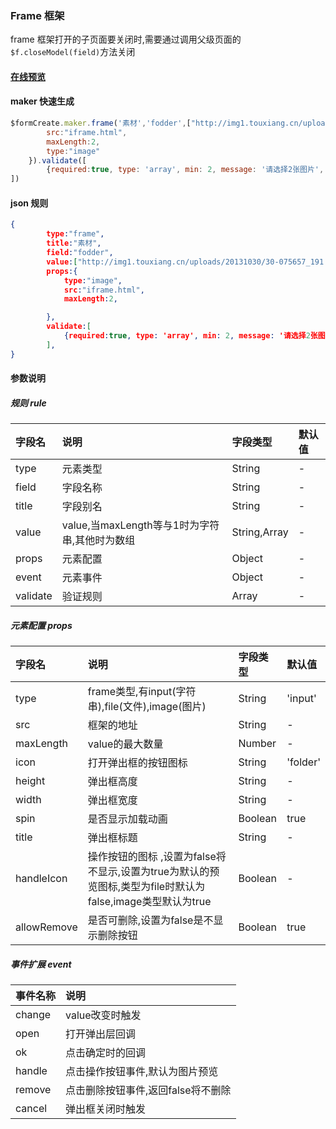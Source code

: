 ### Frame 框架

frame 框架打开的子页面要关闭时,需要通过调用父级页面的`$f.closeModel(field)`方法关闭

#### [在线预览](https://jsrun.net/mehKp/edit)

#### maker 快速生成
```js
$formCreate.maker.frame('素材','fodder',["http://img1.touxiang.cn/uploads/20131030/30-075657_191.jpg"]).props({
        src:"iframe.html",
        maxLength:2,
        type:"image"
    }).validate([
        {required:true, type: 'array', min: 2, message: '请选择2张图片', trigger: 'change'}
])
```

#### json 规则
```json
{
        type:"frame",
        title:"素材",
        field:"fodder",
        value:["http://img1.touxiang.cn/uploads/20131030/30-075657_191.jpg"],
        props:{
            type:"image",
            src:"iframe.html",
            maxLength:2,

        },
        validate:[
            {required:true, type: 'array', min: 2, message: '请选择2张图片', trigger: 'change'}
        ],
}
```

#### 参数说明
##### 规则 rule

| 字段名 | 说明 | 字段类型 | 默认值 |
| :--- | :--- | :--- | :--- |
| type | 元素类型 | String | - |
| field | 字段名称 | String | - |
| title | 字段别名 | String | - |
| value | value,当maxLength等与1时为字符串,其他时为数组 | String,Array | - |
| props | 元素配置 | Object | - |
| event | 元素事件 | Object | - |
| validate | 验证规则 | Array | - |

##### 元素配置 props

| 字段名 | 说明 | 字段类型 | 默认值 |
| :--- | :--- | :--- | :--- |
| type | frame类型,有input\(字符串\),file\(文件\),image\(图片\) | String | 'input' |
| src | 框架的地址 | String | - |
| maxLength | value的最大数量 | Number | - |
| icon | 打开弹出框的按钮图标 | String | 'folder' |
| height | 弹出框高度 | String | - |
| width | 弹出框宽度 | String | - |
| spin | 是否显示加载动画 | Boolean | true |
| title | 弹出框标题 | String | - |
| handleIcon | 操作按钮的图标 ,设置为false将不显示,设置为true为默认的预览图标,类型为file时默认为false,image类型默认为true | Boolean | - |
| allowRemove | 是否可删除,设置为false是不显示删除按钮 | Boolean | true |

##### 事件扩展 event

| 事件名称 | 说明 |
| :--- | :--- |
| change | value改变时触发 |
| open | 打开弹出层回调 |
| ok | 点击确定时的回调 |
| handle | 点击操作按钮事件,默认为图片预览 |
| remove | 点击删除按钮事件,返回false将不删除 |
| cancel | 弹出框关闭时触发 |


